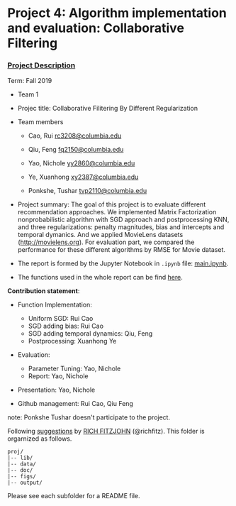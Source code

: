 # Project 4: Algorithm implementation and evaluation: Collaborative Filtering

### [Project Description](doc/project4_desc.md)

Term: Fall 2019

+ Team 1
+ Projec title: Collaborative Filitering By Different Regularization
+ Team members
	+ Cao, Rui rc3208@columbia.edu

	+ Qiu, Feng fq2150@columbia.edu

 	+ Yao, Nichole yy2860@columbia.edu

	+ Ye, Xuanhong xy2387@columbia.edu
	
	+ Ponkshe, Tushar tvp2110@columbia.edu
	
+ Project summary: The goal of this project is to evaluate different recommendation approaches. We implemented Matrix Factorization nonprobabilistic algorithm with SGD approach and postprocessing KNN, and three regularizations: penalty magnitudes, bias and intercepts and temporal dymanics. And we applied MovieLens datasets (http://movielens.org). For evaluation part, we compared the performance for these different algorithms by RMSE for Movie dataset.

+ The report is formed by the Jupyter Notebook in `.ipynb` file: [main.ipynb](doc/main.ipynb).

+ The functions used in the whole report can be find [here](lib/Matrix_Factorization_A1.py).

	
**Contribution statement**: 

+ Function Implementation:
  + Uniform SGD: Rui Cao
  + SGD adding bias: Rui Cao 
  + SGD adding temporal dynamics: Qiu, Feng
  + Postprocessing: Xuanhong Ye
  
+ Evaluation:
  + Parameter Tuning: Yao, Nichole
  + Report: Yao, Nichole
  
+ Presentation: Yao, Nichole

+ Github management: Rui Cao, Qiu Feng

note: Ponkshe Tushar doesn't participate to the project. 

Following [suggestions](http://nicercode.github.io/blog/2013-04-05-projects/) by [RICH FITZJOHN](http://nicercode.github.io/about/#Team) (@richfitz). This folder is orgarnized as follows.

```
proj/
|-- lib/
|-- data/
|-- doc/
|-- figs/
|-- output/
```

Please see each subfolder for a README file.
